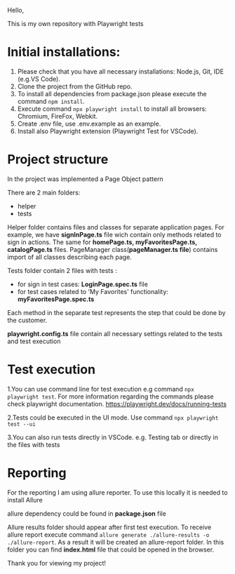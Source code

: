 Hello, 

This is my own repository with Playwright tests

# Initial installations:

1. Please check that you have all necessary installations: Node.js, Git, IDE (e.g.VS Code).
2. Clone the project from the GitHub repo. 
3. To install all dependencies from package.json please execute the command `npm install`.
4. Execute command `npx playwright install` to  install all browsers: Chromium, FireFox, Webkit.
5. Create .env file,  use .env.example as an example.
6. Install also Playwright extension (Playwright Test for VSCode).

# Project structure
In the project was implemented a Page Object pattern

There are 2 main folders:
- helper 
- tests

Helper folder contains files and classes for separate application pages.
For example, we have **signInPage.ts** file wich contain only methods related to sign in actions.
The same for **homePage.ts, myFavoritesPage.ts, catalogPage.ts** files.
PageManager class(**pageManager.ts file**) contains import of all  classes describing each page.

 Tests folder contain 2 files with tests :
  - for sign in test cases: **LoginPage.spec.ts** file
  - for test cases related to 'My Favorites' functionality: **myFavoritesPage.spec.ts**

Each method in the separate test represents the step that could be done by the customer.

**playwright.config.ts** file contain all necessary settings related to the tests and test execution

# Test execution
1.You can use command line for test execution
e.g command `npx playwright test`.
For more information regarding the commands please check playwright documentation.
https://playwright.dev/docs/running-tests

2.Tests could be executed in the UI mode.
Use command `npx playwright test --ui`

3.You can also run tests directly in VSCode.
e.g. Testing tab or directly in the files with tests

# Reporting 
For the reporting I am using allure reporter. 
To use this locally it is needed to install Allure

allure dependency could be found in **package.json** file

Allure results folder should appear after first test execution. 
To receive allure report execute command `allure generate ./allure-results -o ./allure-report`.
As a result it will be created an allure-report folder.
In this folder you can find **index.html** file that could be opened in the browser.


Thank you for viewing my project!